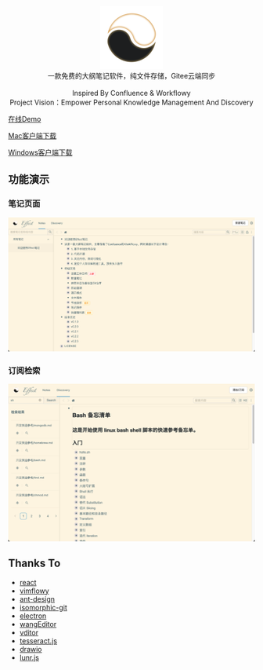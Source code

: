 <p align="center">
<img width="128px" src="./public/images/icon.png">
<br>
一款免费的大纲笔记软件，纯文件存储，Gitee云端同步
<br>
<br>
Inspired By Confluence & Workflowy
<br>
Project Vision：Empower Personal Knowledge Management And Discovery
</p>

[在线Demo](https://effect-note-demo-1314328063.cos-website.ap-beijing.myqcloud.com/)

[Mac客户端下载](https://pan.baidu.com/s/1y0Ouxh_kOxNHQcpjUeArVg?pwd=evzn) 

[Windows客户端下载](https://pan.baidu.com/s/1gQTLyW7GHW4iSzroVmy4fQ?pwd=2qmc)


## 功能演示

### 笔记页面
![](./public/images/readme_pic1.png)
### 订阅检索
![](./public/images/readme_pic2.png)


## Thanks To
- [react](https://github.com/facebook/react)
- [vimflowy](https://github.com/WuTheFWasThat/vimflowy)
- [ant-design](https://github.com/ant-design/ant-design)
- [isomorphic-git](https://github.com/isomorphic-git/isomorphic-git)
- [electron](https://github.com/electron/electron)
- [wangEditor](https://github.com/wangeditor-team/wangEditor)
- [vditor](https://github.com/Vanessa219/vditor)
- [tesseract.js](https://github.com/naptha/tesseract.js)
- [drawio](https://github.com/jgraph/drawio)
- [lunr.js](https://github.com/olivernn/lunr.js)
